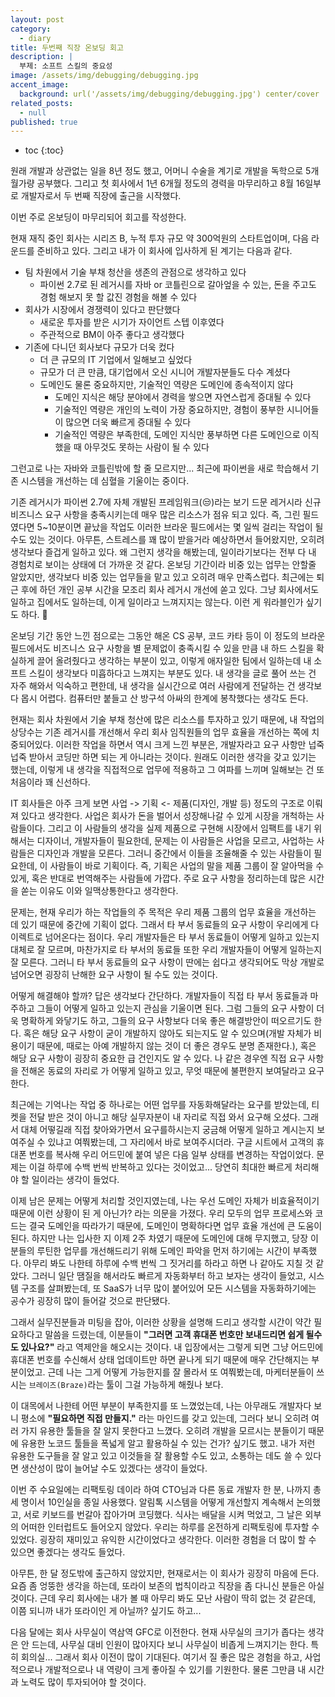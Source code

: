 ```yaml
---
layout: post
category:
  - diary
title: 두번째 직장 온보딩 회고
description: |
  부제: 소프트 스킬의 중요성
image: /assets/img/debugging/debugging.jpg
accent_image:
  background: url('/assets/img/debugging/debugging.jpg') center/cover
related_posts:
  - null
published: true
---
```


* toc
{:toc}

원래 개발과 상관없는 일을 8년 정도 했고, 어머니 수술을 계기로 개발을 독학으로 5개월가량 공부했다.
그리고 첫 회사에서 1년 6개월 정도의 경력을 마무리하고 8월 16일부로 개발자로서 두 번째 직장에 출근을 시작했다. 

이번 주로 온보딩이 마무리되어 회고를 작성한다.

현재 재직 중인 회사는 시리즈 B, 누적 투자 규모 약 300억원의 스타트업이며, 다음 라운드를 준비하고 있다. 
그리고 내가 이 회사에 입사하게 된 계기는 다음과 같다.

- 팀 차원에서 기술 부채 청산을 생존의 관점으로 생각하고 있다
  - 파이썬 2.7로 된 레거시를 자바 or 코틀린으로 갈아엎을 수 있는, 돈을 주고도 경험 해보지 못 할 값진 경험을 해볼 수 있다
- 회사가 시장에서 경쟁력이 있다고 판단했다
  - 새로운 투자를 받은 시기가 자이언트 스텝 이후였다
  - 주관적으로 BM이 아주 좋다고 생각했다
- 기존에 다니던 회사보다 규모가 더욱 컸다 
  - 더 큰 규모의 IT 기업에서 일해보고 싶었다
  - 규모가 더 큰 만큼, 대기업에서 오신 시니어 개발자분들도 다수 계셨다
  - 도메인도 물론 중요하지만, 기술적인 역량은 도메인에 종속적이지 않다
    - 도메인 지식은 해당 분야에서 경력을 쌓으면 자연스럽게 증대될 수 있다
    - 기술적인 역량은 개인의 노력이 가장 중요하지만, 경험이 풍부한 시니어들이 많으면 더욱 빠르게 증대될 수 있다
    - 기술적인 역량은 부족한데, 도메인 지식만 풍부하면 다른 도메인으로 이직했을 때 아무것도 못하는 사람이 될 수 있다

그런고로 나는 자바와 코틀린밖에 할 줄 모르지만... 최근에 파이썬을 새로 학습해서 기존 시스템을 개선하는 데 심혈을 기울이는 중이다.

기존 레거시가 파이썬 2.7에 자체 개발된 프레임워크(😒)라는 보기 드문 레거시라 신규 비즈니스 요구 사항을 충족시키는데 매우 많은 리소스가 점유 되고 있다. 
즉, 그린 필드였다면 5~10분이면 끝났을 작업도 이러한 브라운 필드에서는 몇 일씩 걸리는 작업이 될 수도 있는 것이다. 
아무튼, 스트레스를 꽤 많이 받을거라 예상하면서 들어왔지만, 오히려 생각보다 즐겁게 일하고 있다. 
왜 그런지 생각을 해봤는데, 일이라기보다는 전부 다 내 경험치로 보이는 상태에 더 가까운 것 같다. 
온보딩 기간이라 비중 있는 업무는 안할줄 알았지만, 생각보다 비중 있는 업무들을 맡고 있고 오히려 매우 만족스럽다. 
최근에는 퇴근 후에 하던 개인 공부 시간을 모조리 회사 레거시 개선에 쏟고 있다. 
그냥 회사에서도 일하고 집에서도 일하는데, 이게 일이라고 느껴지지는 않는다. 
이런 게 워라블인가 싶기도 하다. 🧐

온보딩 기간 동안 느낀 점으로는 그동안 해온 CS 공부, 코드 카타 등이 이 정도의 브라운 필드에서도 비즈니스 요구 사항을 별 문제없이 충족시킬 수 있을 만큼 
내 하드 스킬을 확실하게 끌어 올려줬다고 생각하는 부분이 있고, 이렇게 애자일한 팀에서 일하는데 내 소프트 스킬이 생각보다 미흡하다고 느껴지는 부분도 있다. 
내 생각을 글로 풀어 쓰는 건 자주 해와서 익숙하고 편한데, 내 생각을 실시간으로 여러 사람에게 전달하는 건 생각보다 몹시 어렵다. 
컴퓨터만 붙들고 산 방구석 아싸의 한계에 봉착했다는 생각도 든다.

현재는 회사 차원에서 기술 부채 청산에 많은 리소스를 투자하고 있기 때문에, 
내 작업의 상당수는 기존 레거시를 개선해서 우리 회사 임직원들의 업무 효율을 개선하는 쪽에 치중되어있다. 
이러한 작업을 하면서 역시 크게 느낀 부분은, 개발자라고 요구 사항만 넙죽넙죽 받아서 코딩만 하면 되는 게 아니라는 것이다. 
원래도 이러한 생각을 갖고 있기는 했는데, 이렇게 내 생각을 직접적으로 업무에 적용하고 그 여파를 느끼며 일해보는 건 또 처음이라 꽤 신선하다.

IT 회사들은 아주 크게 보면 사업 -> 기획 <- 제품(디자인, 개발 등) 정도의 구조로 이뤄져 있다고 생각한다. 
사업은 회사가 돈을 벌어서 성장해나갈 수 있게 시장을 개척하는 사람들이다. 
그리고 이 사람들의 생각을 실제 제품으로 구현해 시장에서 임팩트를 내기 위해서는 디자이너, 개발자들이 필요한데, 문제는 이 사람들은 사업을 모르고, 사업하는 사람들은 디자인과 개발을 모른다. 
그러니 중간에서 이들을 조율해줄 수 있는 사람들이 필요한데, 이 사람들이 바로 기획이다. 
즉, 기획은 사업의 말을 제품 그룹이 잘 알아먹을 수 있게, 혹은 반대로 번역해주는 사람들에 가깝다. 
주로 요구 사항을 정리하는데 많은 시간을 쏟는 이유도 이와 일맥상통한다고 생각한다.

문제는, 현재 우리가 하는 작업들의 주 목적은 우리 제품 그룹의 업무 효율을 개선하는 데 있기 때문에 중간에 기획이 없다. 
그래서 타 부서 동료들의 요구 사항이 우리에게 다이렉트로 넘어온다는 점이다. 
우리 개발자들은 타 부서 동료들이 어떻게 일하고 있는지 대체로 잘 모르며, 마찬가지로 타 부서의 동료들 또한 우리 개발자들이 어떻게 일하는지 잘 모른다. 
그러니 타 부서 동료들의 요구 사항이 딴에는 쉽다고 생각되어도 막상 개발로 넘어오면 굉장히 난해한 요구 사항이 될 수도 있는 것이다.

어떻게 해결해야 할까? 답은 생각보다 간단하다. 개발자들이 직접 타 부서 동료들과 마주하고 그들이 어떻게 일하고 있는지 관심을 기울이면 된다. 
그럼 그들의 요구 사항이 더욱 명확하게 와닿기도 하고, 그들의 요구 사항보다 더욱 좋은 해결방안이 떠오르기도 한다. 
혹은 해당 요구 사항이 굳이 개발하지 않아도 되는지도 알 수 있으며(개발 자체가 비용이기 때문에, 때로는 아예 개발하지 않는 것이 더 좋은 경우도 분명 존재한다.), 혹은 해당 요구 사항이 굉장히 중요한 급 건인지도 알 수 있다. 
나 같은 경우엔 직접 요구 사항을 전해온 동료의 자리로 가 어떻게 일하고 있고, 무엇 때문에 불편한지 보여달라고 요구한다.

최근에는 기억나는 작업 중 하나로는 어떤 업무를 자동화해달라는 요구를 받았는데, 티켓을 전달 받은 것이 아니고 해당 실무자분이 내 자리로 직접 와서 요구해 오셨다. 
그래서 대체 어떻길래 직접 찾아와가면서 요구를하시는지 궁금해 어떻게 일하고 계시는지 보여주실 수 있냐고 여쭤봤는데, 그 자리에서 바로 보여주시더라. 
구글 시트에서 고객의 휴대폰 번호를 복사해 우리 어드민에 붙여 넣은 다음 일부 상태를 변경하는 작업이었다. 
문제는 이걸 하루에 수백 번씩 반복하고 있다는 것이었고... 당연히 최대한 빠르게 처리해야 할 일이라는 생각이 들었다.

이제 남은 문제는 어떻게 처리할 것인지였는데, 나는 우선 도메인 자체가 비효율적이기 때문에 이런 상황이 된 게 아닌가? 라는 의문을 가졌다. 
우리 모두의 업무 프로세스와 코드는 결국 도메인을 따라가기 때문에, 도메인이 명확하다면 업무 효율 개선에 큰 도움이 된다. 
하지만 나는 입사한 지 이제 2주 차였기 때문에 도메인에 대해 무지했고, 당장 이분들의 루틴한 업무를 개선해드리기 위해 도메인 파악을 먼저 하기에는 시간이 부족했다. 
아무리 봐도 나한테 하루에 수백 번씩 그 짓거리를 하라고 하면 나 같아도 지칠 것 같았다.
그러니 일단 땜질을 해서라도 빠르게 자동화부터 하고 보자는 생각이 들었고, 시스템 구조를 살펴봤는데, 또 SaaS가 너무 많이 붙어있어 모든 시스템을 자동화하기에는 공수가 굉장히 많이 들어갈 것으로 판단됐다.

그래서 실무진분들과 미팅을 잡아, 이러한 상황을 설명해 드리고 생각할 시간이 약간 필요하다고 말씀을 드렸는데, 이분들이 **"그러면 고객 휴대폰 번호만 보내드리면 쉽게 될수도 있나요?"** 라고 역제안을 해오시는 것이다.
내 입장에서는 그렇게 되면 그냥 어드민에 휴대폰 번호를 수신해서 상태 업데이트만 하면 끝나게 되기 때문에 매우 간단해지는 부분이었고. 
근데 나는 그게 어떻게 가능한지를 잘 몰라서 또 여쭤봤는데, 마케터분들이 쓰시는 `브레이즈(Braze)`라는 툴이 그걸 가능하게 해줬나 보다.

이 대목에서 나한테 어떤 부분이 부족한지를 또 느꼈었는데, 나는 아무래도 개발자다 보니 평소에 **"필요하면 직접 만들지."** 라는 마인드를 갖고 있는데, 그러다 보니 오히려 여러 가지 유용한 툴들을 잘 알지 못한다고 느꼈다.
오히려 개발을 모르시는 분들이기 때문에 유용한 노코드 툴들을 폭넓게 알고 활용하실 수 있는 건가? 싶기도 했고. 
내가 저런 유용한 도구들을 잘 알고 있고 이것들을 잘 활용할 수도 있고, 소통하는 데도 쓸 수 있다면 생산성이 많이 늘어날 수도 있겠다는 생각이 들었다.

이번 주 수요일에는 리팩토링 데이라 하여 CTO님과 다른 동료 개발자 한 분, 나까지 총 세 명이서 10인실을 종일 사용했다. 
알림톡 시스템을 어떻게 개선할지 계속해서 논의했고, 서로 키보드를 번갈아 잡아가며 코딩했다. 
식사는 배달을 시켜 먹었고, 그 날은 외부의 어떠한 인터럽트도 들어오지 않았다. 우리는 하루를 온전하게 리팩토링에 투자할 수 있었다.
굉장히 재미있고 유익한 시간이었다고 생각한다. 이러한 경험을 더 많이 할 수 있으면 좋겠다는 생각도 들었다.

아무튼, 한 달 정도밖에 출근하지 않았지만, 현재로서는 이 회사가 굉장히 마음에 든다. 
요즘 좀 엉뚱한 생각을 하는데, 또라이 보존의 법칙이라고 직장을 좀 다니신 분들은 아실 것이다. 
근데 우리 회사에는 내가 볼 때 아무리 봐도 모난 사람이 딱히 없는 것 같은데, 이쯤 되니까 내가 또라이인 게 아닐까? 싶기도 하고...

다음 달에는 회사 사무실이 역삼역 GFC로 이전한다. 
현재 사무실의 크기가 좁다는 생각은 안 드는데, 사무실 대비 인원이 많아지다 보니 사무실이 비좁게 느껴지기는 한다. 
특히 회의실... 그래서 회사 이전이 많이 기대된다.
여기서 질 좋은 많은 경험을 하고, 사업적으로나 개발적으로나 내 역량이 크게 좋아질 수 있기를 기원한다. 
물론 그만큼 내 시간과 노력도 많이 투자되어야 할 것이다.
